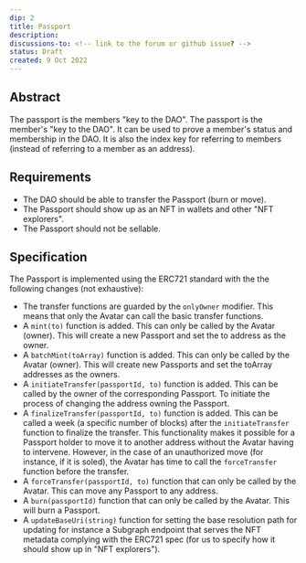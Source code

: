 ```yaml
---
dip: 2
title: Passport
description:
discussions-to: <!-- link to the forum or github issue? -->
status: Draft
created: 9 Oct 2022
---
```


## Abstract

The passport is the members "key to the DAO". The passport is the member's "key to the DAO". It can be used to prove a member's status and membership in the DAO. It is also the index key for referring to members (instead of referring to a member as an address).

## Requirements

- The DAO should be able to transfer the Passport (burn or move).
- The Passport should show up as an NFT in wallets and other "NFT explorers".
- The Passport should not be sellable.

## Specification

The Passport is implemented using the ERC721 standard with the the following changes (not exhaustive):

- The transfer functions are guarded by the `onlyOwner` modifier. This means that only the Avatar can call the basic transfer functions.
- A `mint(to)` function is added. This can only be called by the Avatar (owner). This will create a new Passport and set the to address as the owner.
- A `batchMint(toArray)` function is added. This can only be called by the Avatar (owner). This will create new Passports and set the toArray addresses as the owners.
- A `initiateTransfer(passportId, to)` function is added. This can be called by the owner of the corresponding Passport. To initiate the process of changing the address owning the Passport.
- A `finalizeTransfer(passportId, to)` function is added. This can be called a week (a specific number of blocks) after the `initiateTransfer` function to finalize the transfer. This functionality makes it possible for a Passport holder to move it to another address without the Avatar having to intervene. However, in the case of an unauthorized move (for instance, if it is soled), the Avatar has time to call the `forceTransfer` function before the transfer.
- A `forceTransfer(passportId, to)` function that can only be called by the Avatar. This can move any Passport to any address.
- A `burn(passportId)` function that can only be called by the Avatar. This will burn a Passport.
- A `updateBaseUri(string)` function for setting the base resolution path for updating for instance a Subgraph endpoint that serves the NFT metadata complying with the ERC721 spec (for us to specify how it should show up in "NFT explorers").
